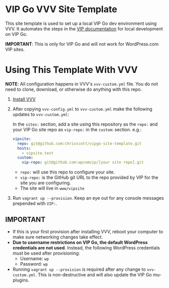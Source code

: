# VIP Go VVV Site Template

This site template is used to set up a local VIP Go dev environment using VVV. It automates the steps in the [VIP documentation](https://vip.wordpress.com/documentation/vip-go/local-vip-go-development-environment/) for local development on VIP Go.

**IMPORTANT**: This is only for VIP Go and will not work for WordPress.com VIP sites.

# Using This Template With VVV

**NOTE**: All configuration happens in VVV's `vvv-custom.yml` file. You do not need to clone, download, or otherwise do anything with this repo.

1. [Install VVV](https://varyingvagrantvagrants.org/docs/en-US/installation/)
2. After copying `vvv-config.yml` to `vvv-custom.yml` make the following updates to `vvv-custom.yml`: 

    In the `sites:` section, add a site using this repository as the `repo:` and your VIP Go site repo as `vip-repo:` in the `custom`: section. e.g.:
    ```yaml
    vipsite:
      repo: git@github.com:chrisscott/vipgo-site-template.git
      hosts:
        - vipsite.test
      custom:
        vip-repo: git@github.com:wpcomvip/[your site repo].git
    ```

    * `repo:` will use this repo to configure your site.
    * `vip-repo:` is the GitHub git URL to the repo provided by VIP for the site you are configuring.
    * The site will live in `www/vipsite`
3. Run `vagrant up --provision`. Keep an eye out for any console messages prepended with `VIP:`. 

## IMPORTANT

* If this is your first provision after installing VVV, reboot your computer to make sure networking changes take effect.
* **Due to username restrictions on VIP Go, the default WordPress credentials are not used**. Instead, the following WordPress credentials must be used after provisioning:
  * Username: `wp`
  * Password: `wp`
* Running `vagrant up --provision` is required after any change to `vvv-custom.yml`. This is non-destructive and will also update the VIP Go mu-plugins.
